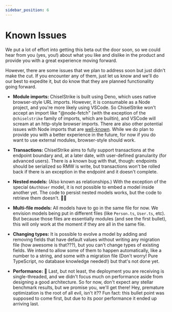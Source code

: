 ```yaml
---
sidebar_position: 6
---
```

# Known Issues

We put a lot of effort into getting this beta out the door soon, so we could
hear from you (yes, you!) about what you like and dislike in the product and
provide you with a great experience moving forward.

However, there are some issues that we plan to address soon but just didn't
make the cut. If you encounter any of them, just let us know and we'll do our
best to expedite it, but do know that they are planned functionality going forward.

* **Module imports:** ChiselStrike is built using Deno, which uses native browser-style URL
imports. However, it is consumable as a Node project, and you're more likely using VSCode.
So ChiselStrike won't accept an import like "@node-fetch" (with the exception of the `@chiselstrike`
family of imports, which are builtin), and VSCode will scream at an http-style browser imports.
There are also other potential issues with Node imports that are [well-known](https://deno.land/manual@v1.16.3/npm_nodejs/compatibility_mode).
While we do plan to provide you with a better experience in the future, for now if you do
want to use external modules, browser-style should work.

* **Transactions:** ChiselStrike aims to fully support transactions at the endpoint boundary and,
at a later date, with user-defined granularity (for advanced users). There is a known bug with
that, though: endpoints should be serialized so RMW is write, but transactions won't be rolled
back if there is an exception in the endpoint and it doesn't complete.

* **Nested models:** (Also known as relationships.) With the exception of the special `OAuthUser`
model, it is not possible to embed a model inside another yet. The code to persist nested models
works, but the code to retrieve them doesn't. 🤷‍♂️

* **Multi-file models:** All models have to go in the same file for now. We envision models
being put in different files (like `Person.ts`, `User.ts`, etc). But because those files are
essentially modules (and see the first bullet), this will only work at the moment if they are
all in the same file.

* **Changing types:** It is possible to evolve a model by adding and removing fields that have
default values without writing any migration file (how awesome is that???), but you can't
change types of existing fields. We intend to allow some of them to happen automatically, like
a number to a string, and some with a migration file (Don't worry! Pure TypeScript, no database knowledge needed!)
but that's not done yet.

* **Performance:** 🐌 Last, but not least, the deployment you are receiving is single-threaded, and we didn't
focus much on performance aside from designing a good architecture. So for now, don't expect any stellar
benchmark results, but we promise you, we'll get there! Hey, premature optimization is the root of all evil, isn't it??
Fun fact: this bullet point was supposed to come first, but due to its poor performance it ended up arriving
last.
